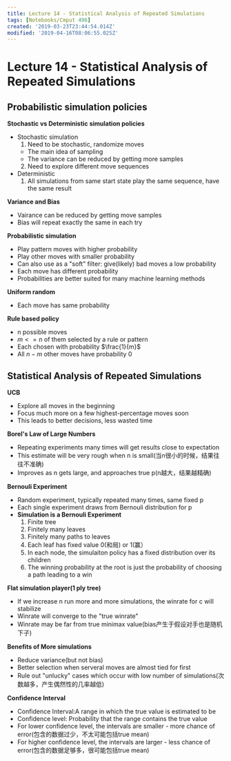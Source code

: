 ```yaml
---
title: Lecture 14 - Statistical Analysis of Repeated Simulations
tags: [Notebooks/Cmput 496]
created: '2019-03-23T23:44:54.014Z'
modified: '2019-04-16T08:06:55.025Z'
---
```


# Lecture 14 - Statistical Analysis of Repeated Simulations
## Probabilistic simulation policies
**Stochastic vs Deterministic simulation policies**
  * Stochastic simulation
    1. Need to be stochastic, randomize moves
      * The main idea of sampling
      * The variance can be reduced by getting more samples
    2. Need to explore different move sequences
  * Deterministic
    1. All simulations from same start state play the same sequence, have the same result

**Variance and Bias**
  * Vairance can be reduced by getting move samples
  * Bias will repeat exactly the same in each try

**Probabilistic simulation**
  * Play pattern moves with higher probability
  * Play other moves with smaller probability
  * Can also use as a "soft" filter: give(likely) bad moves a low probability
  * Each move has different probability
  * Probabilities are better suited for many machine learning methods

**Uniform random**
  * Each move has same probability

**Rule based policy**
  * n possible moves
  * $m<=n$ of them selected by a rule or pattern
  * Each chosen with probability $\frac{1}{m}$
  * All $n-m$ other moves have probability 0

## Statistical Analysis of Repeated Simulations
**UCB**
  * Explore all moves in the beginning
  * Focus much more on a few highest-percentage moves soon
  * This leads to better decisions, less wasted time

**Borel's Law of Large Numbers**
  * Repeating experiments many times will get results close to expectation
  * This estimate will be very rough when n is small(当n很小的时候，结果往往不准确)
  * Improves as n gets large, and approaches true p(n越大，结果越精确)

**Bernouli Experiment**
  * Random experiment, typically repeated many times, same fixed p
  * Each single experiment draws from Bernouli distribution for p
  * **Simulation is a Bernouli Experiment**
    1. Finite tree
    2. Finitely many leaves
    3. Finitely many paths to leaves
    4. Each leaf has fixed value 0(和局) or 1(赢）
    5. In each node, the simulaiton policy has a fixed distribution over its children
    6. The winning probability at the root is just the probability of choosing a path leading to a win
    
**Flat simulation player(1 ply tree)**
  * If we increase n run more and more simulations, the winrate for c will stabilize
  * Winrate will converge to the "true winrate"
  * Winrate may be far from true minimax value(bias产生于假设对手也是随机下子)

**Benefits of More simulations**
  * Reduce variance(but not bias)
  * Better selection when serveral moves are almost tied for first
  * Rule out "unlucky" cases which occur with low number of simulations(次数越多，产生偶然性的几率越低)

**Confidence Interval**
  * Confidence Interval:A range in which the true value is estimated to be
  * Confidence level: Probability that the range contains the true value
  * For lower confidence level, the intervals are smaller - more chance of error(包含的数据过少，不太可能包括true mean)
  * For higher confidence level, the intervals are larger - less chance of error(包含的数据足够多，很可能包括true mean)




